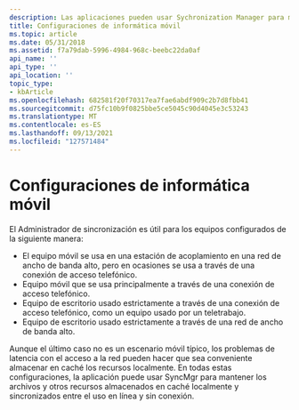 ```yaml
---
description: Las aplicaciones pueden usar Sychronization Manager para mantener los archivos y recursos almacenados en caché localmente y sincronizados en equipos móviles y de escritorio.
title: Configuraciones de informática móvil
ms.topic: article
ms.date: 05/31/2018
ms.assetid: f7a79dab-5996-4984-968c-beebc22da0af
api_name: ''
api_type: ''
api_location: ''
topic_type:
- kbArticle
ms.openlocfilehash: 682581f20f70317ea7fae6abdf909c2b7d8fbb41
ms.sourcegitcommit: d75fc10b9f0825bbe5ce5045c90d4045e3c53243
ms.translationtype: MT
ms.contentlocale: es-ES
ms.lasthandoff: 09/13/2021
ms.locfileid: "127571484"
---
```

# <a name="mobile-computing-configurations"></a>Configuraciones de informática móvil

El Administrador de sincronización es útil para los equipos configurados de la siguiente manera:

-   El equipo móvil se usa en una estación de acoplamiento en una red de ancho de banda alto, pero en ocasiones se usa a través de una conexión de acceso telefónico.
-   Equipo móvil que se usa principalmente a través de una conexión de acceso telefónico.
-   Equipo de escritorio usado estrictamente a través de una conexión de acceso telefónico, como un equipo usado por un teletrabajo.
-   Equipo de escritorio usado estrictamente a través de una red de ancho de banda alto.

Aunque el último caso no es un escenario móvil típico, los problemas de latencia con el acceso a la red pueden hacer que sea conveniente almacenar en caché los recursos localmente. En todas estas configuraciones, la aplicación puede usar SyncMgr para mantener los archivos y otros recursos almacenados en caché localmente y sincronizados entre el uso en línea y sin conexión.

 

 



